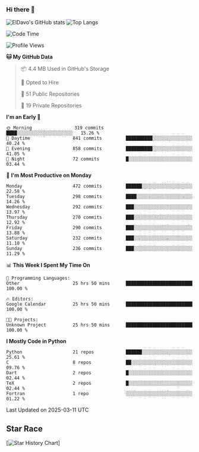 ### Hi there 👋
![ElDavo's GitHub stats](https://github-readme-stats.vercel.app/api?username=ElDavoo&show_icons=true&theme=chartreuse-dark)
![Top Langs](https://github-readme-stats.vercel.app/api/top-langs/?username=ElDavoo&theme=chartreuse-dark&layout=compact)

<!--START_SECTION:waka-->
![Code Time](http://img.shields.io/badge/Code%20Time-2%2C585%20hrs%2019%20mins-blue)

![Profile Views](http://img.shields.io/badge/Profile%20Views-0-blue)

**🐱 My GitHub Data** 

> 📦 4.4 MB Used in GitHub's Storage 
 > 
> 💼 Opted to Hire
 > 
> 📜 51 Public Repositories 
 > 
> 🔑 19 Private Repositories 
 > 
**I'm an Early 🐤** 

```text
🌞 Morning                319 commits         ████░░░░░░░░░░░░░░░░░░░░░   15.26 % 
🌆 Daytime                841 commits         ██████████░░░░░░░░░░░░░░░   40.24 % 
🌃 Evening                858 commits         ██████████░░░░░░░░░░░░░░░   41.05 % 
🌙 Night                  72 commits          █░░░░░░░░░░░░░░░░░░░░░░░░   03.44 % 
```
📅 **I'm Most Productive on Monday** 

```text
Monday                   472 commits         ██████░░░░░░░░░░░░░░░░░░░   22.58 % 
Tuesday                  298 commits         ████░░░░░░░░░░░░░░░░░░░░░   14.26 % 
Wednesday                292 commits         ███░░░░░░░░░░░░░░░░░░░░░░   13.97 % 
Thursday                 270 commits         ███░░░░░░░░░░░░░░░░░░░░░░   12.92 % 
Friday                   290 commits         ███░░░░░░░░░░░░░░░░░░░░░░   13.88 % 
Saturday                 232 commits         ███░░░░░░░░░░░░░░░░░░░░░░   11.10 % 
Sunday                   236 commits         ███░░░░░░░░░░░░░░░░░░░░░░   11.29 % 
```


📊 **This Week I Spent My Time On** 

```text
💬 Programming Languages: 
Other                    25 hrs 50 mins      █████████████████████████   100.00 % 

🔥 Editors: 
Google Calendar          25 hrs 50 mins      █████████████████████████   100.00 % 

🐱‍💻 Projects: 
Unknown Project          25 hrs 50 mins      █████████████████████████   100.00 % 
```

**I Mostly Code in Python** 

```text
Python                   21 repos            ██████░░░░░░░░░░░░░░░░░░░   25.61 % 
C                        8 repos             ██░░░░░░░░░░░░░░░░░░░░░░░   09.76 % 
Dart                     2 repos             █░░░░░░░░░░░░░░░░░░░░░░░░   02.44 % 
TeX                      2 repos             █░░░░░░░░░░░░░░░░░░░░░░░░   02.44 % 
Fortran                  1 repo              ░░░░░░░░░░░░░░░░░░░░░░░░░   01.22 % 
```




 Last Updated on 2025-03-11 UTC
<!--END_SECTION:waka-->

## Star Race

[![Star History Chart](https://api.star-history.com/svg?repos=ElDavoo/WhatsApp-Crypt14-Crypt15-Decrypter,ElDavoo/TuringOS,EliteAndroidApps/WhatsApp-Crypt12-Decrypter,KnugiHK/Whatsapp-Chat-Exporter&type=Date)]

